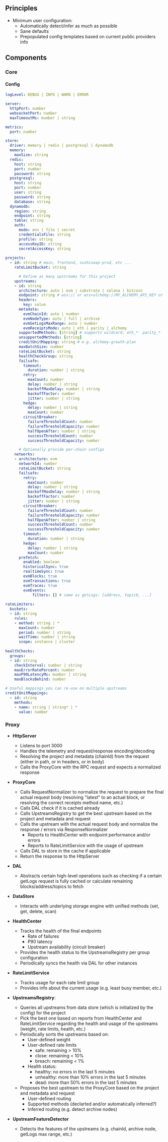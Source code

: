 ## Principles

- Minimum user configuration:
    - Automatically detect/infer as much as possible
    - Sane defaults
    - Prepopulated config templates based on current public providers info

## Components

### Core

#### Config

```yaml
logLevel: DEBUG | INFO | WARN | ERROR

server:
  httpPort: number
  websocketPort: number
  maxTimeoutMs: mumber | string

metrics:
  port: number

store:
  driver: memory | redis | postgresql | dynamodb
  memory:
    maxSize: string
  redis:
    host: string
    port: number
    password: string
  postgresql:
    host: string
    port: number
    user: string
    password: string
    database: string
  dynamodb:
    region: string
    endpoint: string
    table: string
    auth:
      mode: env | file | secret
      credentialsFile: string
      profile: string
      accessKeyID: string
      secretAccessKey: string
  
projects:
  - id: string # main, frontend, sushiswap-prod, etc ...
    rateLimitBucket: string

	  # Define as many upstreams for this project
    upstreams:
    - id: string
      architecture: auto | evm | substrate | solana | bitcoin
      endpoint: string # wss:// or wss+alchemy://MY_ALCHEMY_API_KEY or https+alchemy://MY_ALCHEMY_API_KEY?chainId=1,5
      headers:
        key: value
      metadata:
        evmChainId: auto | number
        evmNodeType: auto | full | archive
        evmGetLogsMaxRange: auto | number
        evmReceiptsMode: auto | eth | parity | alchemy
      supportedMethods: [string] # supports wildcard: eth_*  parity_*  alchemy_* 
      unsupportedMethods: [string]
      creditUnitMapping: string # e.g. alchemy-growth-plan
      maxBatchSize: number
      rateLimitBucket: string
      healthCheckGroup: string
      failsafe:
        timeout:
          duration: number | string
        retry:
          maxCount: number
          delay: number | string
          backoffMaxDelay: number | string
          backoffFactor: number
          jitter: number | string
        hedge:
          delay: number | string
          maxCount: number
        circuitBreaker:
          failureThresholdCount: number
          failureThresholdCapacity: number
          halfOpenAfter: number | string
          successThresholdCount: number
          successThresholdCapacity: number

	  # Optionally provide per-chain configs
    networks:
    - architecture: evm
      networkId: number
      rateLimitBucket: string
      failsafe:
        retry:
          maxCount: number
          delay: number | string
          backoffMaxDelay: number | string
          backoffFactor: number
          jitter: number | string
        circuitBreaker:
          failureThresholdCount: number
          failureThresholdCapacity: number
          halfOpenAfter: number | string
          successThresholdCount: number
          successThresholdCapacity: number
        timeout:
          duration: number | string
        hedge:
          delay: number | string
          maxCount: number
      prefetch:
        enabled: boolean
        historicalSync: true
        realtimeSync: true
        evmBlocks: true
        evmTransactions: true
        evmTraces: true
        evmEvents:
	        filters: [] # same as getLogs: [address, topic0, ...]
		
rateLimiters:
  buckets:
  - id: string
    rules:
    - method: string | *
      maxCount: number
      period: number | string
      waitTime: number | string
      scope: instance | cluster
    
healthChecks:
  groups:
  - id: string
    checkInterval: number | string
    maxErrorRatePercent: number
    maxP90LatencyMs: mumber | string
    maxBlocksBehind: number

# Useful mappings you can re-use on multiple upstreams
creditUnitMappings:
  - id: string
    methods:
    - name: string | string* | *
      value: number
```

### Proxy

* **HttpServer**
    - Listens to port 3000
    - Handles the telemetry and request/response encoding/decoding
    - Resolving the project and metadata (chainId) from the request (either in path, or in headers, or in body)
    - Calls the ProxyCore with the RPC request and expects a normalized response

* **ProxyCore**
    - Calls RequestNormalizer to normalize the request to prepare the final actual request body (resolving "latest" to an actual block, or resolving the correct receipts method name, etc.)
    - Calls DAL check if it is cached already
    - Calls UpstreamsRegistry to get the best upstream based on the project and metadata and request
    - Calls the upstream with the actual request body and normalize the response / errors via ResponseNormalizer
        - Reports to HealthCenter with endpoint performance and/or errors
        - Reports to RateLimitService with the usage of upstream
    - Calls DAL to store in the cache if applicable
    - Return the response to the HttpServer
    
* **DAL**
    - Abstracts certain high-level operations such as checking if a certain getLogs request is fully cached or calculate remaining blocks/address/topics to fetch

* **DataStore**
    - Interacts with underlying storage engine with unified methods (set, get, delete, scan)

* **HealthCenter**
    - Tracks the health of the final endpoints
        - Rate of failures
        - P90 latency
        - Upstream availability (circuit breaker)
    - Provides the health status to the UpstreamsRegistry per group configuration
    - Periodically syncs the health via DAL for other instances

* **RateLimitService**
    - Tracks usage for each rate limit group
    - Provides info about the current usage (e.g. least busy member, etc.)

* **UpstreamsRegistry**:
    - Queries all upstreams from data store (which is initialized by the config) for the project
    - Pick the best one based on reports from HealthCenter and RateLimitService regarding the health and usage of the upstreams (weight, rate limits, health, etc.)
    - Periodically sorts the upstreams based on:
        - User-defined weight
        - User-defined rate limits
            - safe: remaining > 10%
            - close: remaining < 10%
            - breach: remaining < 1%
        - Health status:
            - healthy: no errors in the last 5 minutes
            - unhealthy: more than 10% errors in the last 5 minutes
            - dead: more than 50% errors in the last 5 minutes
    - Proposes the best upstream to the ProxyCore based on the project and metadata and request
        - User-defined routing
        - Supported methods (declarted and/or automatically inferred?)
        - Inferred routing (e.g. detect archive nodes)

* **UpstreamFeatureDetector**
    - Detects the features of the upstreams (e.g. chainId, archive node, getLogs max range, etc.)
